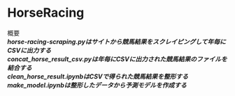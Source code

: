 # HorseRacing

概要  
***horse-racing-scraping.pyはサイトから競馬結果をスクレイピングして年毎にCSVに出力する***  
***concat_horse_result_csv.pyは年毎にCSVに出力された競馬結果のファイルを結合する***  
***clean_horse_result.ipynbはCSVで得られた競馬結果を整形する***  
***make_model.ipynbは整形したデータから予測モデルを作成する***  
